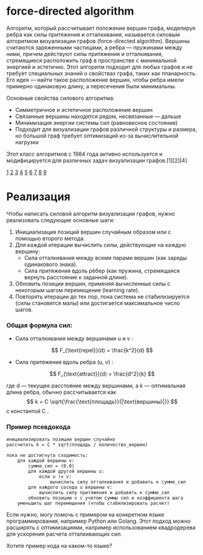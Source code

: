# force-directed algorithm

Алгоритм, который рассчитывает положение вершин графа, моделируя ребра как силы притяжения и отталкивания, называется силовым алгоритмом визуализации графов (force-directed algorithm). Вершины считаются заряженными частицами, а ребра — пружинами между ними, причем действуют силы притяжения и отталкивания, стремящиеся расположить граф в пространстве с минимальной энергией и эстетично. Этот алгоритм подходит для любых графов и не требует специальных знаний о свойствах графа, таких как планарность. Его идея — найти такое расположение вершин, чтобы ребра имели примерно одинаковую длину, а пересечения были минимальны.

Основные свойства силового алгоритма:
- Симметричное и эстетичное расположение вершин
- Связанные вершины находятся рядом, несвязанные — дальше
- Минимизация энергии системы сил (равновесное состояние)
- Подходит для визуализации графов различной структуры и размера, но большой граф требует оптимизаций из-за вычислительной нагрузки

Этот класс алгоритмов с 1984 года активно используется и модифицируется для различных задач визуализации графов.[1][2][4]

[1](https://oktmo.ru/stati/32296-silovye-algoritmy-vizualizacii-grafov.html)
[2](https://pco.iis.nsk.su/wega/index.php/%D0%A1%D0%B8%D0%BB%D0%BE%D0%B2%D1%8B%D0%B5_%D0%B0%D0%BB%D0%B3%D0%BE%D1%80%D0%B8%D1%82%D0%BC%D1%8B)
[3](https://www.mais-journal.ru/jour/article/download/1025/740)
[4](https://www.kubsu.ru/sites/default/files/users/8755/portfolio/algoritmy_vizualizacii_dinamicheskih_grafov_dlya_analiza_slozhnyh_setey.docx)
[5](http://sitito.cs.msu.ru/index.php/SITITO/article/view/882)
[6](https://habr.com/ru/companies/ods/articles/464715/)
[7](https://sv-journal.org/2018-1/02/?lang=ru)
[8](https://repo.ssau.ru/handle/Vypusknye-kvalifikacionnye-raboty/Issledovanie-effektivnosti-silovyh-algoritmov-vizualizacii-neplanarnyh-grafov-vyp-kvalifikac-rabota-po-spec-Informatika-i-vychislitelnaya-tehnika-73561)
[9](https://www.hse.ru/edu/vkr/926349412)

# Реализация

Чтобы написать силовой алгоритм визуализации графов, нужно реализовать следующие основные шаги:

1. Инициализация позиций вершин случайным образом или с помощью второго метода.
2. Для каждой итерации вычислить силы, действующие на каждую вершину:
   - Сила отталкивания между всеми парами вершин (как заряды одинакового знака).
   - Сила притяжения вдоль рёбер (как пружина, стремящаяся вернуть расстояние к заданной длине).
3. Обновить позиции вершин, применяя вычисленные силы с некоторым шагом перемещения (learning rate).
4. Повторять итерации до тех пор, пока система не стабилизируется (силы становятся малы) или достигается максимальное число шагов.

### Общая формула сил:
- Сила отталкивания между вершинами  u  и  v :

$$
F_{\text{repel}}(d) = \frac{k^2}{d}
$$

- Сила притяжения вдоль ребра (u, v) :

$$
F_{\text{attract}}(d) = \frac{d^2}{k}
$$


где  d  — текущее расстояние между вершинами, а  k  — оптимальная длина ребра, обычно рассчитывается как $$ k = C \sqrt{\frac{\text{площадь}}{|\text{вершины}|}} $$ с константой  C .

### Пример псевдокода

```
инициализировать позиции вершин случайно
рассчитать k = C * sqrt(площадь / количество_вершин)

пока не достигнута сходимость:
    для каждой вершины v:
        сумма_сил = (0,0)
        для каждой другой вершины u:
            если u != v:
                вычислить силу отталкивания и добавить к сумме_сил
        для каждого соседа u вершины v:
            вычислить силу притяжения и добавить к сумме_сил
        обновить позицию v с учетом суммы сил и коэффициента шага
    уменьшить шаг перемещения (чтобы стабилизировать расчет)
```

Если нужно, могу помочь с примером на конкретном языке программирования, например Python или Golang. Этот подход можно расширять с оптимизациями, например использованием квадродерева для ускорения расчета отталкивающих сил.

Хотите пример кода на каком-то языке?









